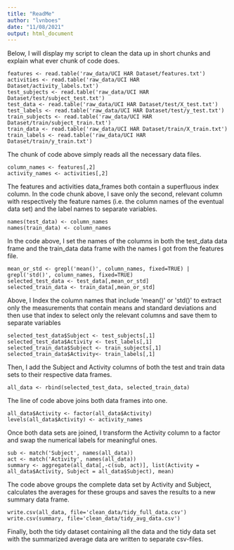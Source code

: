 ```yaml
---
title: "ReadMe"
author: "lvnboes"
date: "11/08/2021"
output: html_document
---
```


Below, I will display my script to clean the data up in short chunks and explain what ever chunk of code does.


```{r read}
features <- read.table('raw_data/UCI HAR Dataset/features.txt')
activities <- read.table('raw_data/UCI HAR Dataset/activity_labels.txt')
test_subjects <- read.table('raw_data/UCI HAR Dataset/test/subject_test.txt')
test_data <- read.table('raw_data/UCI HAR Dataset/test/X_test.txt')
test_labels <- read.table('raw_data/UCI HAR Dataset/test/y_test.txt')
train_subjects <- read.table('raw_data/UCI HAR Dataset/train/subject_train.txt')
train_data <- read.table('raw_data/UCI HAR Dataset/train/X_train.txt')
train_labels <- read.table('raw_data/UCI HAR Dataset/train/y_train.txt')
```

The chunk of code above simply reads all the necessary data files.


```{r read}
column_names <- features[,2]
activity_names <- activities[,2]
```

The features and activities data_frames both contain a superfluous index column. In the code chunk above, I save only the second, relevant column with respectively the feature names (i.e. the column names of the eventual data set) and the label names to separate variables.


```{r read}
names(test_data) <- column_names
names(train_data) <- column_names
```

In the code above, I set the names of the columns in both the test_data data frame and the train_data data frame with the names I got from the features file.


```{r read}
mean_or_std <- grepl('mean()', column_names, fixed=TRUE) | grepl('std()', column_names, fixed=TRUE)
selected_test_data <- test_data[,mean_or_std]
selected_train_data <- train_data[,mean_or_std]
```

Above, I Index the column names that include 'mean()' or 'std()' to extract only the measurements that contain means and standard deviations and then use that index to select only the relevant columns and save them to separate variables


```{r read}
selected_test_data$Subject <- test_subjects[,1]
selected_test_data$Activity <- test_labels[,1]
selected_train_data$Subject <- train_subjects[,1]
selected_train_data$Activity<- train_labels[,1]
```

Then, I add the Subject and Activity columns of both the test and train data sets to their respective data frames.


```{r read}
all_data <- rbind(selected_test_data, selected_train_data)
```

The line of code above joins both data frames into one.


```{r read}
all_data$Activity <- factor(all_data$Activity)
levels(all_data$Activity) <- activity_names
```

Once both data sets are joined, I transform the Activity column to a factor and swap the numerical labels for meaningful ones.


```{r read}
sub <- match('Subject', names(all_data))
act <- match('Activity', names(all_data))
summary <- aggregate(all_data[,-c(sub, act)], list(Activity = all_data$Activity, Subject = all_data$Subject), mean)
```

The code above groups the complete data set by Activity and Subject, calculates the averages for these groups and saves the results to a new summary data frame.


```{r read}
write.csv(all_data, file='clean_data/tidy_full_data.csv')
write.csv(summary, file='clean_data/tidy_avg_data.csv')
```

Finally, both the tidy dataset containing all the data and the tidy data set with the summarized average data are written to separate csv-files.




